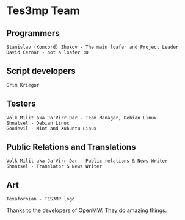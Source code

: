 Tes3mp Team
============

Programmers
-----------

    Stanislav (Koncord) Zhukov - The main loafer and Project Leader
    David Cernat - not a loafer :D
    
Script developers
--------------
    Grim Kriegor


Testers
-------

    Volk Milit aka Ja'Virr-Dar - Team Manager, Debian Linux
    Shnatsel - Debian Linux
    Goodevil - Mint and Xubuntu Linux


Public Relations and Translations
---------------------------------

    Volk Milit aka Ja'Virr-Dar - Public relations & News Writer
    Shnatsel - Translator & News Writer


Art
---

    Texafornian - TES3MP logo


Thanks to the developers of OpenMW. They do amazing things.

